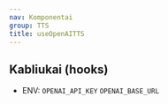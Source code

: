 ```yaml
---
nav: Komponentai
group: TTS
title: useOpenAITTS
---
```


## Kabliukai (hooks)

- ENV: `OPENAI_API_KEY` `OPENAI_BASE_URL`

<code src="./demos/index.tsx" nopadding></code>
